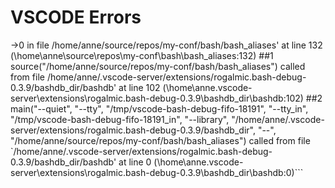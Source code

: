 # VSCODE Errors

->0 in file /home/anne/source/repos/my-conf/bash/bash_aliases' at line 132 (\home\anne\source\repos\my-conf\bash\bash_aliases:132)
##1 source("/home/anne/source/repos/my-conf/bash/bash_aliases") called from file /home/anne/.vscode-server/extensions/rogalmic.bash-debug-0.3.9/bashdb_dir/bashdb' at line 102 (\home\anne\.vscode-server\extensions\rogalmic.bash-debug-0.3.9\bashdb_dir\bashdb:102)
##2 main("--quiet", "--tty", "/tmp/vscode-bash-debug-fifo-18191", "--tty_in", "/tmp/vscode-bash-debug-fifo-18191_in", "--library", "/home/anne/.vscode-server/extensions/rogalmic.bash-debug-0.3.9/bashdb_dir", "--", "/home/anne/source/repos/my-conf/bash/bash_aliases") called from file `/home/anne/.vscode-server/extensions/rogalmic.bash-debug-0.3.9/bashdb_dir/bashdb' at line 0 (\home\anne\.vscode-server\extensions\rogalmic.bash-debug-0.3.9\bashdb_dir\bashdb:0)```